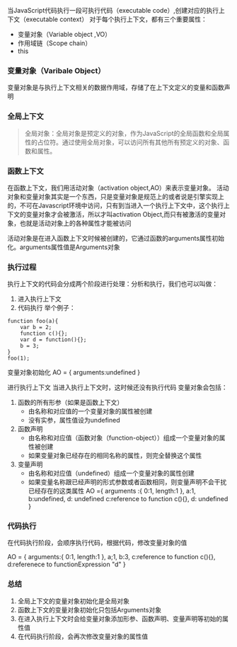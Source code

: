 当JavaScript代码执行一段可执行代码（executable code）,创建对应的执行上下文（executable context）
对于每个执行上下文，都有三个重要属性：
- 变量对象（Variable object ,VO）
- 作用域链（Scope chain）
- this
### 变量对象（Varibale Object）
变量对象是与执行上下文相关的数据作用域，存储了在上下文定义的变量和函数声明

### 全局上下文

>全局对象：全局对象是预定义的对象，作为JavaScript的全局函数和全局属性的占位符。通过使用全局对象，可以访问所有其他所有预定义的对象、函数和属性。

### 函数上下文
在函数上下文，我们用活动对象（activation object,AO）来表示变量对象。
活动对象和变量对象其实是一个东西，只是变量对象是规范上的或者说是引擎实现上的，不可在Javascript环境中访问，只有到当进入一个执行上下文中，这个执行上下文的变量对象才会被激活，所以才叫activation Object,而只有被激活的变量对象，也就是活动对象上的各种属性才能被访问

活动对象是在进入函数上下文时候被创建的，它通过函数的arguments属性初始化。arguments属性值是Arguments对象

### 执行过程
执行上下文的代码会分成两个阶段进行处理：分析和执行，我们也可以叫做：
1. 进入执行上下文
2. 代码执行
举个例子：
```
function foo(a){
    var b = 2;
    function c(){};
    var d = function(){};
    b = 3;
}
foo(1);
```
变量对象初始化
AO = {
    arguments:undefined
}

进行执行上下文
当进入执行上下文时，这时候还没有执行代码
变量对象会包括：
1. 函数的所有形参（如果是函数上下文）
    - 由名称和对应值的一个变量对象的属性被创建
    - 没有实参，属性值设为undefined
2. 函数声明
    - 由名称和对应值（函数对象（function-object））组成一个变量对象的属性被创建
    - 如果变量对象已经存在的相同名称的属性，则完全替换这个属性
3. 变量声明
    - 由名称和对应值（undefined）组成一个变量对象的属性创建
    - 如果变量名称跟已经声明的形式参数或者函数相同，则变量声明不会干扰已经存在的这类属性
AO ={
    arguments :{
        0:1,
        length:1
    },
    a:1,
    b:undefined,
    d: undefined
    c:reference to function c(){},
    d: undefined
}
### 代码执行
在代码执行阶段，会顺序执行代码，根据代码，修改变量对象的值

AO = {
    arguments:{
        0:1,
        length:1
    },
    a;1,
    b:3,
    c:reference to function c(){},
    d:referenece to functionExpression "d"
}

### 总结
1. 全局上下文的变量对象初始化是全局对象
2. 函数上下文的变量对象初始化只包括Arguments对象
3. 在进入执行上下文时会给变量对象添加形参、函数声明、变量声明等初始的属性值
4. 在代码执行阶段，会再次修改变量对象的属性值